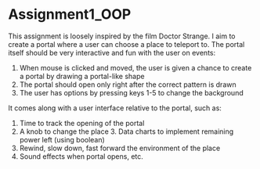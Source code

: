 # Assignment1_OOP
This assignment is loosely inspired by the film Doctor Strange. I aim to create a portal where a user can choose a place to teleport to. 
The portal itself should be very interactive and fun with the user on events: 
1. When mouse is clicked and moved, the user is given a chance to create a portal by drawing a portal-like shape
2. The portal should open only right after the correct pattern is drawn 
3. The user has options by pressing keys 1-5 to change the background

It comes along with a user interface relative to the portal, such as: 
1. Time to track the opening of the portal 
2. A knob to change the place 3. Data charts to implement remaining power left (using boolean) 
4. Rewind, slow down, fast forward the environment of the place 
5. Sound effects when portal opens, etc.
